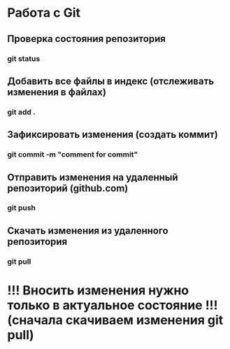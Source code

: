 # Работа с Git

## Проверка состояния репозитория
### git status

## Добавить все файлы в индекс (отслеживать изменения в файлах)
### git add .

## Зафиксировать изменения (создать коммит)
### git commit -m "comment for commit"

## Отправить изменения на удаленный репозиторий (github.com)
### git push

## Скачать изменения из удаленного репозитория
### git pull

# !!! Вносить изменения нужно только в актуальное состояние !!! (сначала скачиваем изменения git pull)
